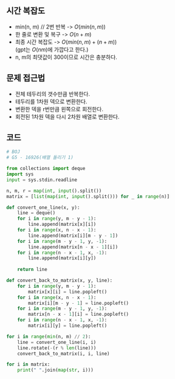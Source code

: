 ## 시간 복잡도
- min(n, m) // 2번 반복 -> $O(min(n, m))$
- 한 줄로 변환 및 복구 -> $O(n + m)$
- 최종 시간 복잡도 -> $O(min(n, m) + (n + m))$  
(gpt는 $O(nm)$에 가깝다고 한다.)
- n, m의 최댓값이 300이므로 시간은 충분하다.


## 문제 접근법
- 전체 테두리의 갯수만큼 반복한다.
- 테두리를 1차원 덱으로 변환한다.
- 변환한 덱을 r번만큼 왼쪽으로 회전한다.
- 회전된 1차원 덱을 다시 2차원 배열로 변환한다.

## 코드

```python
# BOJ
# G5 - 16926(배열 돌리기 1)

from collections import deque
import sys
input = sys.stdin.readline

n, m, r = map(int, input().split())
matrix = [list(map(int, input().split())) for _ in range(n)]

def convert_one_line(x, y):
    line = deque()
    for i in range(y, m - y - 1):
        line.append(matrix[x][i])
    for i in range(x, n - x - 1):
        line.append(matrix[i][m - y - 1])
    for i in range(m - y - 1, y, -1):
        line.append(matrix[n - x - 1][i])
    for i in range(n - x - 1, x, -1):
        line.append(matrix[i][y])
    
    return line

def convert_back_to_matrix(x, y, line):
    for i in range(y, m - y - 1):
        matrix[x][i] = line.popleft()
    for i in range(x, n - x - 1):
        matrix[i][m - y - 1] = line.popleft()
    for i in range(m - y - 1, y, -1):
        matrix[n - x - 1][i] = line.popleft()
    for i in range(n - x - 1, x, -1):
        matrix[i][y] = line.popleft()

for i in range(min(n, m) // 2):
    line = convert_one_line(i, i)
    line.rotate(-(r % len(line)))
    convert_back_to_matrix(i, i, line)

for i in matrix:
    print(" ".join(map(str, i)))
```
